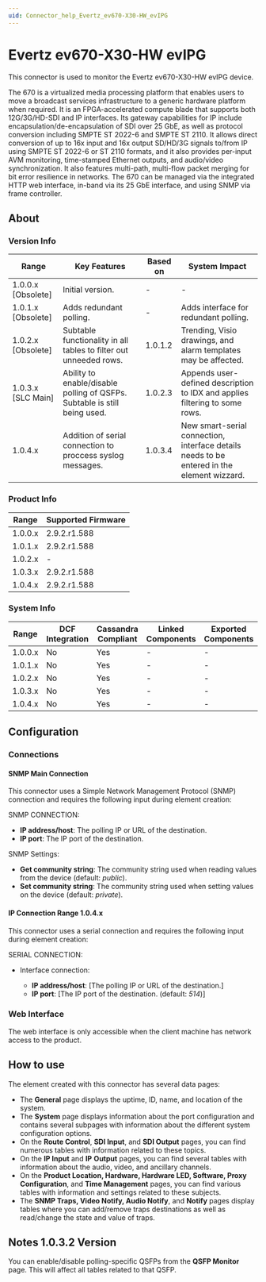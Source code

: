 ```yaml
---
uid: Connector_help_Evertz_ev670-X30-HW_evIPG
---
```


# Evertz ev670-X30-HW evIPG

This connector is used to monitor the Evertz ev670-X30-HW evIPG device.

The 670 is a virtualized media processing platform that enables users to move a broadcast services infrastructure to a generic hardware platform when required. It is an FPGA-accelerated compute blade that supports both 12G/3G/HD-SDI and IP interfaces. Its gateway capabilities for IP include encapsulation/de-encapsulation of SDI over 25 GbE, as well as protocol conversion including SMPTE ST 2022-6 and SMPTE ST 2110. It allows direct conversion of up to 16x input and 16x output SD/HD/3G signals to/from IP using SMPTE ST 2022-6 or ST 2110 formats, and it also provides per-input AVM monitoring, time-stamped Ethernet outputs, and audio/video synchronization. It also features multi-path, multi-flow packet merging for bit error resilience in networks. The 670 can be managed via the integrated HTTP web interface, in-band via its 25 GbE interface, and using SNMP via frame controller.

## About

### Version Info

| Range | Key Features | Based on | System Impact |
|--|--|--|--|
| 1.0.0.x [Obsolete] | Initial version. | - | - |
| 1.0.1.x [Obsolete] | Adds redundant polling. | - | Adds interface for redundant polling. |
| 1.0.2.x [Obsolete] | Subtable functionality in all tables to filter out unneeded rows. | 1.0.1.2 | Trending, Visio drawings, and alarm templates may be affected. |
| 1.0.3.x [SLC Main] | Ability to enable/disable polling of QSFPs. Subtable is still being used. | 1.0.2.3 | Appends user-defined description to IDX and applies filtering to some rows. |
| 1.0.4.x | Addition of serial connection to proccess syslog messages. | 1.0.3.4 | New smart-serial connection, interface details needs to be entered in the element wizzard. |

### Product Info

| Range     | Supported Firmware     |
|-----------|------------------------|
| 1.0.0.x   | 2.9.2.r1.588           |
| 1.0.1.x   | 2.9.2.r1.588           |
| 1.0.2.x   | -                      |
| 1.0.3.x   | 2.9.2.r1.588           |
| 1.0.4.x   | 2.9.2.r1.588           |

### System Info

| Range     | DCF Integration     | Cassandra Compliant     | Linked Components     | Exported Components     |
|-----------|---------------------|-------------------------|-----------------------|-------------------------|
| 1.0.0.x   | No                  | Yes                     | -                     | -                       |
| 1.0.1.x   | No                  | Yes                     | -                     | -                       |
| 1.0.2.x   | No                  | Yes                     | -                     | -                       |
| 1.0.3.x   | No                  | Yes                     | -                     | -                       |
| 1.0.4.x   | No                  | Yes                     | -                     | -                       |

## Configuration

### Connections

#### SNMP Main Connection

This connector uses a Simple Network Management Protocol (SNMP) connection and requires the following input during element creation:

SNMP CONNECTION:

- **IP address/host**: The polling IP or URL of the destination.
- **IP port**: The IP port of the destination.

SNMP Settings:

- **Get community string**: The community string used when reading values from the device (default: *public*).
- **Set community string**: The community string used when setting values on the device (default: *private*).

#### IP Connection Range 1.0.4.x

This connector uses a serial connection and requires the following input during element creation:

SERIAL CONNECTION:

- Interface connection:

  - **IP address/host**: [The polling IP or URL of the destination.]
  - **IP port**: [The IP port of the destination. (default: *514*)]
  
### Web Interface

The web interface is only accessible when the client machine has network access to the product.

## How to use

The element created with this connector has several data pages:

- The **General** page displays the uptime, ID, name, and location of the system.
- The **System** page displays information about the port configuration and contains several subpages with information about the different system configuration options.
- On the **Route Control**, **SDI Input**, and **SDI Output** pages, you can find numerous tables with information related to these topics.
- On the **IP Input** and **IP** **Output** pages, you can find several tables with information about the audio, video, and ancillary channels.
- On the **Product Location, Hardware, Hardware LED, Software, Proxy Configuration**, and **Time Management** pages, you can find various tables with information and settings related to these subjects.
- The **SNMP Traps, Video Notify, Audio Notify**, and **Notify** pages display tables where you can add/remove traps destinations as well as read/change the state and value of traps.

## Notes 1.0.3.2 Version

You can enable/disable polling-specific QSFPs from the **QSFP Monitor** page. This will affect all tables related to that QSFP.
